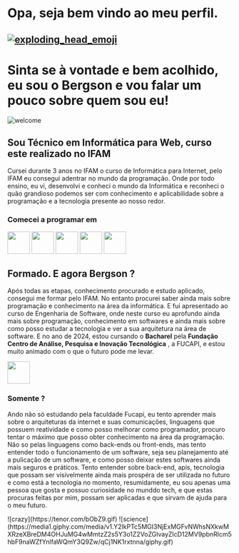 # Opa, seja bem vindo ao meu perfil. 

## [![exploding_head_emoji](https://cdn3.emoji.gg/emojis/1396-exploding-head-emoji.gif)](https://emoji.gg/emoji/1396-exploding-head-emoji)

# Sinta se à vontade e bem acolhido, eu sou o Bergson e vou falar um pouco sobre quem sou eu!
![welcome](https://media.giphy.com/media/VtDRXohjexcyCDlL6Z/giphy.gif?cid=ecf05e47l8u4umuimvz6etxovazx6ofszua73ju2mbi9gdej&ep=v1_gifs_search&rid=giphy.gif&ct=g)

## Sou Técnico em Informática para Web, curso este realizado no IFAM

<p>Cursei durante 3 anos no IFAM o curso de Informática para Internet, pelo IFAM eu consegui adentrar no mundo da programação. Onde por todo ensino, eu vi, desenvolvi e conheci o mundo da Informática e reconheci o quão grandioso podemos ser com conhecimento e aplicabilidade sobre a programação e a tecnologia presente ao nosso redor.</p>

### Comecei a programar em
<div>
    <img width="50" src="https://cdn.jsdelivr.net/gh/devicons/devicon@latest/icons/php/php-original.svg" />
    <img width="50" src="https://cdn.jsdelivr.net/gh/devicons/devicon@latest/icons/html5/html5-original.svg" />
    <img width="50" src="https://cdn.jsdelivr.net/gh/devicons/devicon@latest/icons/css3/css3-original.svg" />
    <img width="50" src="https://cdn.jsdelivr.net/gh/devicons/devicon@latest/icons/mysql/mysql-original.svg" />
    <img width="50" src="https://cdn.jsdelivr.net/gh/devicons/devicon@latest/icons/bootstrap/bootstrap-original.svg" />
</div>

## Formado. E agora Bergson ?

<p>Após todas as etapas, conhecimento procurado e estudo aplicado, consegui me formar pelo IFAM. No entanto procurei saber ainda mais sobre programação e conhecimento na área da informática. E fui apresentado ao curso de Engenharia de Software, onde neste curso eu aprofundo ainda mais sobre programação, conhecimento em softwares e ainda mais sobre como posso estudar a tecnologia e ver a sua arquitetura na área de software. E no ano de 2024, estou cursando o <strong>Bacharel</strong> pela <strong>Fundação Centro de Análise, Pesquisa e Inovação Tecnológica</strong> , a FUCAPI, e estou muito animado com o que o futuro pode me levar.</p>

<div>
    <img width="50" src="http://fucapi.edu.br/wp-content/uploads/2023/07/Fucapi_Logopquena_.png">
</div>

### Somente ?
<p>Ando não só estudando pela faculdade Fucapi, eu tento aprender mais sobre o arquiteturas da internet e suas comunicações, linguagens que possuem reatividade e como posso melhorar como programador, procuro tentar o máximo que posso obter conhecimento na área da programação. Não so pelas linguagens como back-ends ou front-ends, mas tento entender todo o funcionamento de um software, seja seu planejamento até a pulicação de um software, e como posso deixar estes softwares ainda mais seguros e práticos. Tento entender sobre back-end, apis, tecnologia que possam ser visivelmente ainda mais prospéra de ser utilizada no futuro e como está a tecnologia no momento, resumidamente, eu sou apenas uma pessoa que gosta e possuo curiosidade no munddo tech, e que estas procuras feitas por mim, possam ser aplicadas e que sirvam de ajuda para o meu futuro.</p>

<div>
    ![crazy](https://tenor.com/bObZ9.gif)
    ![science](https://media1.giphy.com/media/v1.Y2lkPTc5MGI3NjExMGFvNWhsNXkwMXRzeXBreDM4OHJuMG4wMmtzZ2s5Y3o1Z2VoZGlvayZlcD12MV9pbnRlcm5hbF9naWZfYnlfaWQmY3Q9Zw/qCj1NK1rxtnna/giphy.gif)
</div>
